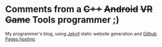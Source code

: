 # Comments from a ~~C++~~ ~~Android~~ ~~VR~~ ~~Game~~ Tools programmer ;)

My programmer's blog, using [Jekyll][jekyll] static website generation and [Github Pages hosting][pages].

[jekyll]:   https://jekyllrb.com/
[pages]:   https://pages.github.com/
